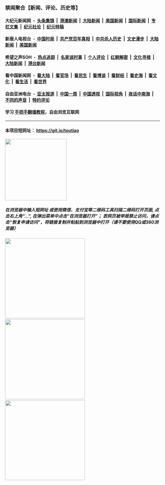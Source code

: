 ### 禁闻聚合【新闻、评论、历史等】

#### 大纪元新闻网 &nbsp;-&nbsp; [头条集锦](indexes/E头条集锦.md?t=02110755) &nbsp;|&nbsp; [港澳新闻](indexes/E港澳新闻.md?t=02110755)  &nbsp;|&nbsp; [大陆新闻](indexes/E大陆新闻.md?t=02110755) &nbsp;|&nbsp; [美国新闻](indexes/E美国新闻.md?t=02110755) &nbsp;|&nbsp; [国际新闻](indexes/E国际新闻.md?t=02110755) &nbsp;|&nbsp; [专栏文集](indexes/E专栏文集.md?t=02110755) &nbsp;|&nbsp; [纪元社论](indexes/E纪元社论.md?t=02110755) &nbsp;|&nbsp; [纪元特稿](indexes/E纪元特稿.md?t=02110755) 

#### 新唐人电视台 &nbsp;-&nbsp; [中国时局](indexes/N中国时局.md?t=02110755) &nbsp;|&nbsp; [共产党百年真相](indexes/N共产党百年真相.md?t=02110755) &nbsp;|&nbsp; [中共杀人历史](indexes/N中共杀人历史.md?t=02110755) &nbsp;|&nbsp; [文史漫步](indexes/N文史漫步.md?t=02110755) &nbsp;|&nbsp; [大陆新闻](indexes/N大陆新闻.md?t=02110755) &nbsp;|&nbsp; [美国新闻](indexes/N美国新闻.md?t=02110755)

#### 希望之声SOH &nbsp;-&nbsp; [热点追踪](indexes/H热点追踪.md?t=02110755) &nbsp;|&nbsp; [名家谈时事](indexes/H名家谈时事.md?t=02110755) &nbsp;|&nbsp; [个人评论](indexes/H个人评论.md?t=02110755)  &nbsp;|&nbsp; [红朝解密](indexes/H红朝解密.md?t=02110755) &nbsp;|&nbsp; [文化寻根](indexes/H文化寻根.md?t=02110755) &nbsp;|&nbsp; [大陆新闻](indexes/H大陆新闻.md?t=02110755) &nbsp;|&nbsp; [港台新闻](indexes/H港台新闻.md?t=02110755)

#### 看中国新闻网 &nbsp;-&nbsp; [看大陆](indexes/S看大陆.md?t=02110755) &nbsp;|&nbsp; [看官场](indexes/S看官场.md?t=02110755) &nbsp;|&nbsp; [看民生](indexes/S看民生.md?t=02110755)  &nbsp;|&nbsp; [看博谈](indexes/S看博谈.md?t=02110755) &nbsp;|&nbsp; [看财经](indexes/S看财经.md?t=02110755) &nbsp;|&nbsp; [看史海](indexes/S看史海.md?t=02110755) &nbsp;|&nbsp; [看文化](indexes/S看文化.md?t=02110755) &nbsp;|&nbsp; [看生活](indexes/S看生活.md?t=02110755) &nbsp;|&nbsp; [看世界](indexes/S看世界.md?t=02110755)

#### 自由亚洲电台 &nbsp;-&nbsp; [亚太报道](indexes/R亚太报道.md?t=02110755) &nbsp;|&nbsp; [中国一周](indexes/R中国一周.md?t=02110755) &nbsp;|&nbsp; [中国透视](indexes/R中国透视.md?t=02110755)  &nbsp;|&nbsp; [国际视角](indexes/R国际视角.md?t=02110755) &nbsp;|&nbsp; [夜话中南海](indexes/R夜话中南海.md?t=02110755) &nbsp;|&nbsp; [不同的声音](indexes/R不同的声音.md?t=02110755) &nbsp;|&nbsp; [特约评论](indexes/R特约评论.md?t=02110755)

#### 学习 [手把手翻墙教程](https://github.com/gfw-breaker/guides/wiki)，自由浏览互联网

----

#### 本项目短网址： https://git.io/toutiao
<img src="https://raw.githubusercontent.com/gfw-breaker/banned-news/master/scripts/img/qr.png" width="200px"/>  

##### 在浏览器中输入短网址 或使用微信、支付宝等二维码工具扫描二维码打开页面, 点击右上角"...", 在弹出菜单中点击“在浏览器打开”； 若网页被举报禁止访问，请点击“恢复申请访问”，将链接复制并粘贴到浏览器中打开（请不要使用QQ或360浏览器）

<img src="https://raw.githubusercontent.com/gfw-breaker/banned-news/master/scripts/img/1.png" width="260px"/> &nbsp; <img src="https://raw.githubusercontent.com/gfw-breaker/banned-news/master/scripts/img/2.png" width="260px"/> &nbsp; <img src="https://raw.githubusercontent.com/gfw-breaker/banned-news/master/scripts/img/3.png" width="260px"/>
